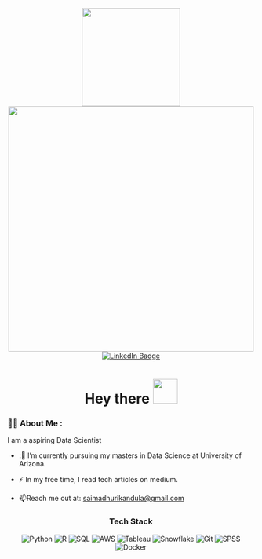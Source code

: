 <div id="header" align="center">
  <img src="https://media.giphy.com/media/qgQUggAC3Pfv687qPC/giphy.gif" width="200"/>
  <img src="https://i.giphy.com/media/v1.Y2lkPTc5MGI3NjExMnUxcG9vNWQ4OG5tbnF3dHplcXZ5NHRldTNmczA4c3ViMjZ5MGE5eSZlcD12MV9pbnRlcm5hbF9naWZfYnlfaWQmY3Q9Zw/L1R1tvI9svkIWwpVYr/giphy.gif" width="500"/>
</div>
<div id="badges" align = "center">
  <a href="https://linkedin.com/in/sai-madhuri-kandula/">
    <img src="https://img.shields.io/badge/LinkedIn-blue?style=for-the-badge&logo=linkedin&logoColor=white" alt="LinkedIn Badge"/>
  </a>
</div>
<h1 align="center">
  Hey there
  <img src="https://media.giphy.com/media/hvRJCLFzcasrR4ia7z/giphy.gif" width="50px" height="50px"/>
</h1>

### :woman_technologist: About Me :
I am a aspiring Data Scientist
- :🔭 I’m currently pursuing my masters in Data Science at University of Arizona.

- :zap: In my free time, I read tech articles on medium.

- :mailbox:Reach me out at: saimadhurikandula@gmail.com


<div align="center">
<h3>Tech Stack</h3>
  
![Python](https://img.shields.io/badge/-Python-000?&style=for-the-badge&logo=Python)
![R](https://img.shields.io/badge/-R-000?&style=for-the-badge&logo=R)
![SQL](https://img.shields.io/badge/-SQL-000?&style=for-the-badge&logo=MySQL)
![AWS](https://img.shields.io/badge/Amazon_AWS-232F3E?style=for-the-badge&logo=amazon-aws&logoColor=white)
![Tableau](https://img.shields.io/badge/-Tableau-E97627?&style=for-the-badge&logo=tableau&logoColor=white)
![Snowflake](https://img.shields.io/badge/-Snowflake-29B5E8?&style=for-the-badge&logo=snowflake&logoColor=white)
![Git](https://img.shields.io/badge/-git-000?&style=for-the-badge&logo=git)
![SPSS](https://img.shields.io/badge/-SPSS-003399?&style=for-the-badge&logo=ibm&logoColor=white)
![Docker](https://img.shields.io/badge/-Docker-000?&style=for-the-badge&logo=Docker)
</div>


